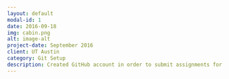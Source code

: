 ```yaml
---
layout: default
modal-id: 1
date: 2016-09-18
img: cabin.png
alt: image-alt
project-date: September 2016
client: UT Austin
category: Git Setup
description: Created GitHub account in order to submit assignments for engineering classes. Using gitpages to host a portfolio and resume site.
---
```

